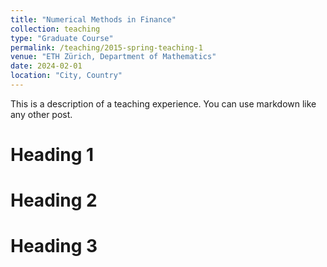 ```yaml
---
title: "Numerical Methods in Finance"
collection: teaching
type: "Graduate Course"
permalink: /teaching/2015-spring-teaching-1
venue: "ETH Zürich, Department of Mathematics"
date: 2024-02-01
location: "City, Country"
---
```


This is a description of a teaching experience. You can use markdown like any other post.

Heading 1
======

Heading 2
======

Heading 3
======
